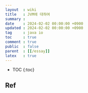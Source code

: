 ```yaml
---
layout  : wiki
title   : JVM에 대하여
summary : 
date    : 2024-02-02 00:00:00 +0900
updated : 2024-02-02 00:00:00 +0900
tag     : java io
toc     : true
comment : true
public  : false
parent  : [[/essay]]
latex   : true
---
```

* TOC
{:toc}


## Ref